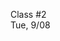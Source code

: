<div class="lecture1">

<div class="column_date">
<p markdown="block">

Class #2 <br>
Tue, 9/08

</p>
</div>
<div class="column_materials">
<p markdown="block">



</p>
</div>

<div class="column_assign">
<p markdown="block">



</p>
</div>

</div>

